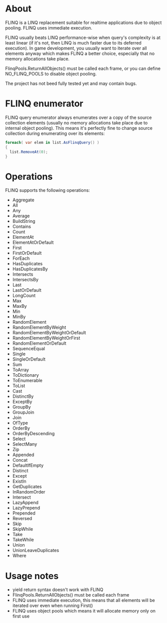 # About
FLINQ is a LINQ replacement suitable for realtime applications due to object pooling. FLINQ uses immediate execution.

FLINQ usually beats LINQ performance-wise when query's complexity is at least linear (if it's not, then LINQ is much faster due to its deferred execution). In game development, you usually want to iterate over all elements anyway which makes FLINQ a better choice, especially that no memory allocations take place.

FlinqPools.ReturnAllObjects() must be called each frame, or you can define NO_FLINQ_POOLS to disable object pooling.

The project has not beed fully tested yet and may contain bugs.

# FLINQ enumerator

FLINQ query enumerator always enumerates over a copy of the source collection elements (usually no memory allocations take place due to internal object pooling). This means it's perfectly fine to change source collection during enumerating over its elements:

```C#
foreach( var elem in list.AsFlinqQuery() )
{
  list.RemoveAt(0);
}
```

# Operations

FLINQ supports the following operations:
- Aggregate
- All
- Any
- Average
- BuildString
- Contains
- Count
- ElementAt
- ElementAtOrDefault
- First
- FirstOrDefault
- ForEach
- HasDuplicates
- HasDuplicatesBy
- Intersects
- IntersectsBy
- Last
- LastOrDefault
- LongCount
- Max
- MaxBy
- Min
- MinBy
- RandomElement
- RandomElementByWeight
- RandomElementByWeightOrDefault
- RandomElementByWeightOrFirst
- RandomElementOrDefault
- SequenceEqual
- Single
- SingleOrDefault
- Sum
- ToArray
- ToDictionary
- ToEnumerable
- ToList
- Cast
- DistinctBy
- ExceptBy
- GroupBy
- GroupJoin
- Join
- OfType
- OrderBy
- OrderByDescending
- Select
- SelectMany
- Zip
- Appended
- Concat
- DefaultIfEmpty
- Distinct
- Except
- ExistIn
- GetDuplicates
- InRandomOrder
- Intersect
- LazyAppend
- LazyPrepend
- Prepended
- Reversed
- Skip
- SkipWhile
- Take
- TakeWhile
- Union
- UnionLeaveDuplicates
- Where

# Usage notes

- yield return syntax doesn't work with FLINQ
- FlinqPools.ReturnAllObjects() must be called each frame
- FLINQ uses immediate execution, this means that all elements will be iterated over even when running First()
- FLINQ uses object pools which means it will allocate memory only on first use
